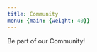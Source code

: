 ```yaml
---
title: Community
menu: {main: {weight: 40}}
---
```


<!--add blocks of content here to add more sections to the community page -->

Be part of our Community!